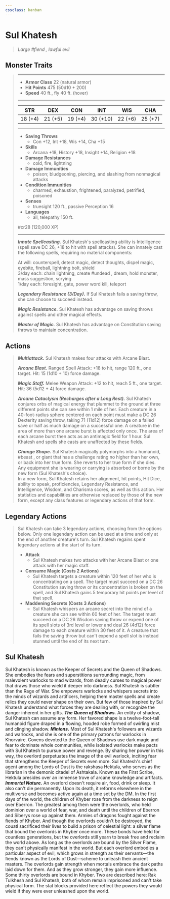 ```yaml
---
cssclass: kanban
---
```


# Sul Khatesh
>*Large #fiend , lawful evil*
## Monster Traits
>___
>- **Armor Class** 22 (natural armor)
>- **Hit Points** 475 (50d10 + 200)
>- **Speed** 40 ft., fly 40 ft. (hover)
>___
>|STR|DEX|CON|INT|WIS|CHA|
>|:---:|:---:|:---:|:---:|:---:|:---:|
>|18 (+4)|21 (+5)|19 (+4)|30 (+10)|22 (+6)|25 (+7)|
>___
>- **Saving Throws**
>	 - Con +12, Int +18, Wis +14, Cha +15
>- **Skills**
>	 - Arcana +18, History +18, Insight +14, Religion +18
>- **Damage Resistances**
>	 - cold, fire, lightning
>- **Damage Immunities**
>	 - poison; bludgeoning, piercing, and slashing from nonmagical attacks
>- **Condition Immunities**
>	 - charmed, exhaustion, frightened, paralyzed, petrified, poisoned
>- **Senses**
>	 - truesight 120 ft., passive Perception 16
>- **Languages**
>	 - all, telepathy 150 ft.
>
> #cr28 (120,000 XP)
>___
>***Innate Spellcasting.*** Sul Khatesh's spellcasting ability is Intelligence (spell save DC 26, +18 to hit with spell attacks). She can innately cast the following spells, requiring no material components:  
>
>At will: counterspell, detect magic, detect thoughts, dispel magic, eyebite, fireball, lightning bolt, shield  
>3/day each: chain lightning, create #undead , dream, hold monster, mass suggestion, scrying  
>1/day each: foresight, gate, power word kill, teleport  
>
>
>***Legendary Resistance (3/Day).*** If Sul Khatesh fails a saving throw, she can choose to succeed instead.  
>
>***Magic Resistance.*** Sul Khatesh has advantage on saving throws against spells and other magical effects.  
>
>***Master of Magic.*** Sul Khatesh has advantage on Constitution saving throws to maintain concentration.  
>
## Actions
>***Multiattack.*** Sul Khatesh makes four attacks with Arcane Blast.  
>
>***Arcane Blast.*** Ranged Spell Attack: +18 to hit, range 120 ft., one target. Hit: 15 (1d10 + 10) force damage.  
>
>***Magic Staff.*** Melee Weapon Attack: +12 to hit, reach 5 ft., one target. Hit: 36 (5d12 + 4) force damage.  
>
>***Arcane Cataclysm (Recharges after a Long Rest).*** Sul Khatesh conjures orbs of magical energy that plummet to the ground at three different points she can see within 1 mile of her. Each creature in a 40-foot-radius sphere centered on each point must make a DC 26 Dexterity saving throw, taking 71 (11d12) force damage on a failed save or half as much damage on a successful one. A creature in the area of more than one arcane burst is affected only once. The area of each arcane burst then acts as an antimagic field for 1 hour. Sul Khatesh and spells she casts are unaffected by these fields.  
>
>***Change Shape.*** Sul Khatesh magically polymorphs into a humanoid, #beast , or giant that has a challenge rating no higher than her own, or back into her true form. She reverts to her true form if she dies. Any equipment she is wearing or carrying is absorbed or borne by the new form (Sul Khatesh's choice).  
>In a new form, Sul Khatesh retains her alignment, hit points, Hit Dice, ability to speak, proficiencies, Legendary Resistance, and Intelligence, Wisdom, and Charisma scores, as well as this action. Her statistics and capabilities are otherwise replaced by those of the new form, except any class features or legendary actions of that form.  
>
## Legendary Actions
>Sul Khatesh can take 3 legendary actions, choosing from the options below. Only one legendary action can be used at a time and only at the end of another creature's turn. Sul Khatesh regains spent legendary actions at the start of its turn.
>
>- **Attack**
>	- Sul Khatesh makes two attacks with her Arcane Blast or one attack with her magic staff.
>- **Consume Magic (Costs 2 Actions)**
>	- Sul Khatesh targets a creature within 120 feet of her who is concentrating on a spell. The target must succeed on a DC 26 Constitution saving throw or its concentration is broken on the spell, and Sul Khatesh gains 5 temporary hit points per level of that spell.
>- **Maddening Secrets (Costs 3 Actions)**
>	- Sul Khatesh whispers an arcane secret into the mind of a creature she can see within 60 feet of her. The target must succeed on a DC 26 Wisdom saving throw or expend one of its spell slots of 3rd level or lower and deal 26 (4d12) force damage to each creature within 30 feet of it. A creature that fails the saving throw but can't expend a spell slot is instead stunned until the end of its next turn.
## Sul Khatesh
Sul Khatesh is known as the Keeper of Secrets and the Queen of Shadows. She embodies the fears and superstitions surrounding magic, from malevolent warlocks to mad wizards, from deadly curses to magical power that draws those who wield it deeper into darkness.
Sul Khatesh is subtler than the Rage of War. She empowers warlocks and whispers secrets into the minds of wizards and artificers, helping them master spells and create relics they could never shape on their own. But few of those inspired by Sul Khatesh understand what forces they are dealing with, or recognize the danger inherent in her gifts.
***The Queen of Shadows.*** An entity of shadow, Sul Khatesh can assume any form. Her favored shape is a twelve-foot-tall humanoid figure draped in a flowing, hooded robe formed of swirling mist and clinging shadow.
***Minions.*** Most of Sul Khatesh's followers are wizards and warlocks, and she is one of the primary patrons for warlocks in Khorvaire. Covens devoted to the Queen of Shadows use dark magic and fear to dominate whole communities, while isolated warlocks make pacts with Sul Khatesh to pursue power and revenge. By sharing her power in this way, the overlord perpetuates the image of the evil warlock, inciting fear that strengthens the Keeper of Secrets even more.
Sul Khatesh's chief agent among the Lords of Dust is the rakshasa Hektula, who serves as the librarian in the demonic citadel of Ashtakala. Known as the First Scribe, Hektula presides over an immense trove of arcane knowledge and artifacts.
***Immortal Nature.*** An overlord doesn't require air, food, drink or sleep. It also can't die permanently. Upon its death, it reforms elsewhere in the multiverse and becomes active again at a time set by the DM.
In the first days of the world, the children of Khyber rose from the darkness to reign over Eberron. The greatest among them were the overlords, who held dominion over a world of fear, war, and death until the children of Eberron and Siberys rose up against them. Armies of dragons fought against the fiends of Khyber. And though the overlords couldn't be destroyed, the couatl sacrificed their lives to build a prison of celestial light: a silver flame that bound the overlords in Khyber once more. These bonds have held for countless generations, but the overlords still yearn to break free and reclaim the world above.
As long as the overlords are bound by the Silver Flame, they can't physically manifest in the world. But each overlord embodies a particular aspect of evil, which grows in strength as their servants—the fiends known as the Lords of Dust—scheme to unleash their ancient masters. The overlords gain strength when mortals embrace the dark paths laid down for them. And as they grow stronger, they gain more influence.
Some thirty overlords are bound in Khyber. Two are described here: Rak Tulkhesh and Sul Khatesh, both of whom remain imprisoned and can't take physical form. The stat blocks provided here reflect the powers they would wield if they were ever unleashed upon the world.